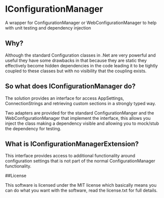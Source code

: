 # IConfigurationManager

A wrapper for ConfigurationManager or WebConfigurationManager to help with unit testing and dependency injection

## Why?

Although the standard Configuration classes in .Net are very powerful and useful they have some drawbacks in that because they are static they effectively become hidden dependencies in the code leading it to be tightly coupled to these classes but with no visibility that the coupling exists.

## So what does IConfigurationManager do?

The solution provides an interface for access AppSettings, ConnectionStrings and retrieving custom sections in a strongly typed way.

Two adapters are provided for the standard ConfigurationManger and the WebConfigurationManager that implement the interface, this allows you inject the class making a dependency visible and allowing you to mock/stub the dependency for testing.

## What is IConfigurationManagerExtension?

This interface provides access to additional functionality around configuration settings that is not part of the normal ConfigurationManager functionality.

##License

This software is licensed under the MIT license which basically means you can do what you want
with the software, read the license.txt for full details.